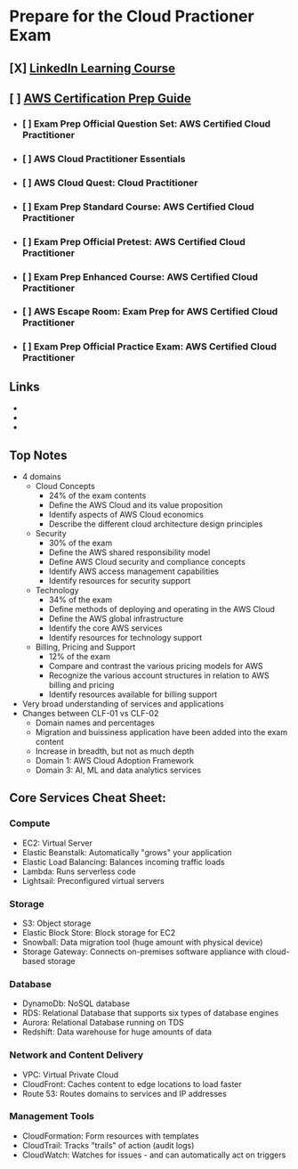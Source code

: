# Prepare for the Cloud Practioner Exam

## [X] [LinkedIn Learning Course](https://www.linkedin.com/learning/aws-certified-cloud-practitioner-clf-c01-cert-prep-1-cloud-concepts)
## [ ] [AWS Certification Prep Guide](https://aws.amazon.com/certification/certified-cloud-practitioner/?ch=sec&sec=rmg&d=1)
  - ### [ ] Exam Prep Official Question Set: AWS Certified Cloud Practitioner
  - ### [ ] AWS Cloud Practitioner Essentials
  - ### [ ] AWS Cloud Quest: Cloud Practitioner
  - ### [ ] Exam Prep Standard Course: AWS Certified Cloud Practitioner
  - ### [ ] Exam Prep Official Pretest: AWS Certified Cloud Practitioner
  - ### [ ] Exam Prep Enhanced Course: AWS Certified Cloud Practitioner
  - ### [ ] AWS Escape Room: Exam Prep for AWS Certified Cloud Practitioner
  - ### [ ] Exam Prep Official Practice Exam: AWS Certified Cloud Practitioner

## Links
- []()
- []()
- []()

## Top Notes
- 4 domains
  - Cloud Concepts
    - 24% of the exam contents
    - Define the AWS Cloud and its value proposition
    - Identify aspects of AWS Cloud economics
    - Describe the different cloud architecture design principles
  - Security
    - 30% of the exam
    - Define the AWS shared responsibility model
    - Define AWS Cloud security and compliance concepts
    - Identify AWS access management capabilities
    - Identify resources for security support
  - Technology
    - 34% of the exam
    - Define methods of deploying and operating in the AWS Cloud
    - Define the AWS global infrastructure
    - Identify the core AWS services
    - Identify resources for technology support
  - Billing, Pricing and Support
    - 12% of the exam
    - Compare and contrast the various pricing models for AWS
    - Recognize the various account structures in relation to AWS billing and pricing
    - Identify resources available for billing support
- Very broad understanding of services and applications
- Changes between CLF-01 vs CLF-02
  - Domain names and percentages
  - Migration and buissiness application have been added into the exam content
  - Increase in breadth, but not as much depth
  - Domain 1: AWS Cloud Adoption Framework
  - Domain 3: AI, ML and data analytics services

## Core Services Cheat Sheet:
### Compute
- EC2: Virtual Server
- Elastic Beanstalk: Automatically "grows" your application
- Elastic Load Balancing: Balances incoming traffic loads
- Lambda: Runs serverless code
- Lightsail: Preconfigured virtual servers
### Storage
- S3: Object storage
- Elastic Block Store: Block storage for EC2
- Snowball: Data migration tool (huge amount with physical device)
- Storage Gateway: Connects on-premises software appliance with cloud-based storage
### Database
- DynamoDb: NoSQL database
- RDS: Relational Database that supports six types of database engines
- Aurora: Relational Database running on TDS
- Redshift: Data warehouse for huge amounts of data
### Network and Content Delivery
- VPC: Virtual Private Cloud
- CloudFront: Caches content to edge locations to load faster
- Route 53: Routes domains to services and IP addresses
### Management Tools
- CloudFormation: Form resources with templates
- CloudTrail: Tracks "trails" of action (audit logs)
- CloudWatch: Watches for issues - and can automatically act on triggers